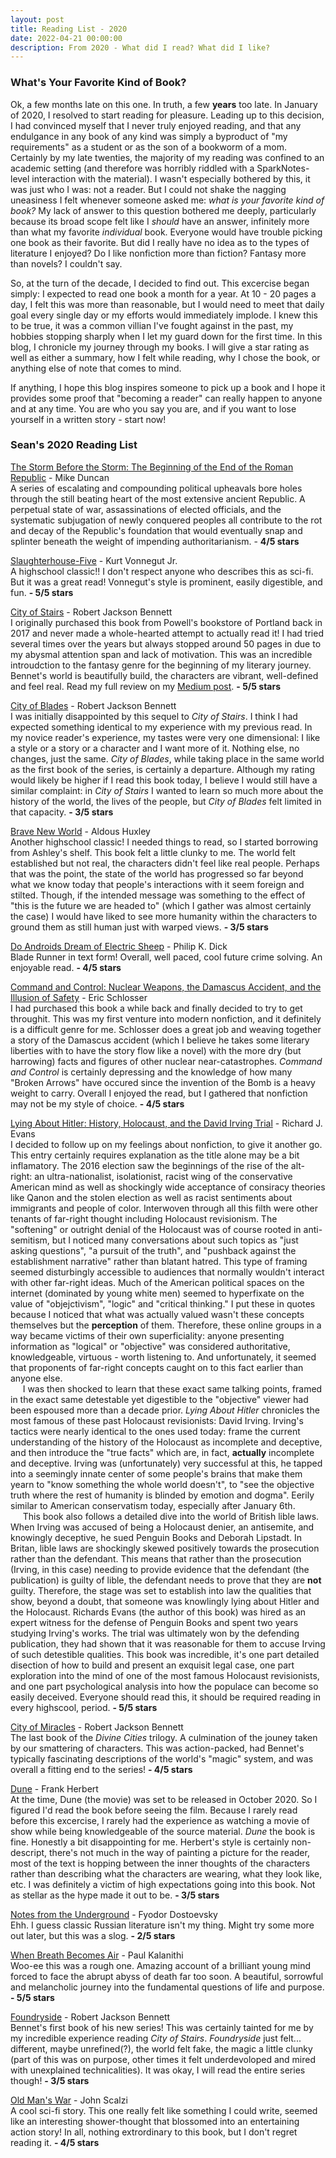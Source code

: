 ```yaml
---
layout: post
title: Reading List - 2020
date: 2022-04-21 00:00:00
description: From 2020 - What did I read? What did I like?
---
```


### What's Your Favorite Kind of Book?

Ok, a few months late on this one. In truth, a few **years** too late. In January of 2020, I resolved to start reading for pleasure. Leading up to this decision, I had convinced myself that I never truly enjoyed reading, and that any endulgance in any book of any kind was simply a byproduct of "my requirements" as a student or as the son of a bookworm of a mom. Certainly by my late twenties, the majority of my reading was confined to an academic setting (and therefore was horribly riddled with a SparkNotes-level interaction with the material). I wasn't especially bothered by this, it was just who I was: not a reader. But I could not shake the nagging uneasiness I felt whenever someone asked me: *what is your favorite kind of book?* My lack of answer to this question bothered me deeply, particularly because its broad scope felt like I *should* have an answer, infinitely more than what my favorite *individual* book. Everyone would have trouble picking one book as their favorite. But did I really have no idea as to the types of literature I enjoyed? Do I like nonfiction more than fiction? Fantasy more than novels? I couldn't say.

So, at the turn of the decade, I decided to find out. This excercise began simply: I expected to read one book a month for a year. At 10 - 20 pages a day, I felt this was more than reasonable, but I would need to meet that daily goal every single day or my efforts would immediately implode. I knew this to be true, it was a common villian I've fought against in the past, my hobbies stopping sharply when I let my guard down for the first time. In this blog, I chronicle my journey through my books. I will give a star rating as well as either a summary, how I felt while reading, why I chose the book, or anything else of note that comes to mind.

If anything, I hope this blog inspires someone to pick up a book and I hope it provides some proof that "becoming a reader" can really happen to anyone and at any time. You are who you say you are, and if you want to lose yourself in a written story - start now!


### Sean's 2020 Reading List

[The Storm Before the Storm: The Beginning of the End of the Roman Republic](https://www.goodreads.com/book/show/38659466-the-storm-before-the-storm) - Mike Duncan <br>
A series of escalating and compounding political upheavals bore holes through the still beating heart of the most extensive ancient Republic. A perpetual state of war, assassinations of elected officials, and the systematic subjugation of newly conquered peoples all contribute to the rot and decay of the Republic's foundation that would eventually snap and splinter beneath the weight of impending authoritarianism. - **4/5 stars**

[Slaughterhouse-Five](https://www.goodreads.com/book/show/4981.Slaughterhouse_Five) - Kurt Vonnegut Jr. <br>
A highschool classic!! I don't respect anyone who describes this as sci-fi. But it was a great read! Vonnegut's style is prominent, easily digestible, and fun. **- 5/5 stars**

[City of Stairs](https://www.goodreads.com/book/show/20174424-city-of-stairs) - Robert Jackson Bennett <br>
I originally purchased this book from Powell's bookstore of Portland back in 2017 and never made a whole-hearted attempt to actually read it! I had tried several times over the years but always stopped around 50 pages in due to my abysmal attention span and lack of motivation. This was an incredible introudction to the fantasy genre for the beginning of my literary journey. Bennet's world is beautifully build, the characters are vibrant, well-defined and feel real. Read my full review on my [Medium post](https://medium.com/@s-c-lewis/city-of-stairs-a-book-review-e657f181746e). **- 5/5 stars**

[City of Blades](https://www.goodreads.com/book/show/23909755-city-of-blades) - Robert Jackson Bennett <br>
I was initially disappointed by this sequel to *City of Stairs*. I think I had expected something identical to my experience with my previous read. In my novice reader's experience, my tastes were very one dimensional: I like a style or a story or a character and I want more of it. Nothing else, no changes, just the same. *City of Blades*, while taking place in the same world as the first book of  the series, is certainly a  departure. Although my rating would likely be higher if I read this book today, I believe I would still have a similar complaint: in *City of Stairs* I wanted to learn so much more about the history of the world, the lives of the people, but *City of Blades* felt limited in that capacity. **- 3/5 stars**

[Brave New World](https://www.goodreads.com/book/show/5129.Brave_New_World) - Aldous Huxley <br>
Another highschool classic! I needed things to read, so I started borrowing from Ashley's shelf. This book felt a little clunky to me. The world felt established but  not real, the characters didn't feel like real people. Perhaps that was the point, the state of the world has progressed so far beyond what we know today that people's interactions with it seem foreign and stilted. Though, if the intended message was something to the effect of "this is the future we are headed to" (which I gather was almost certainly the case) I would have liked to see more humanity within the characters to ground them as still human just with warped views. **- 3/5 stars**

[Do Androids Dream of Electric Sheep](https://www.goodreads.com/book/show/36402034-do-androids-dream-of-electric-sheep) - Philip K. Dick <br>
Blade Runner in text form! Overall, well paced, cool future crime solving. An enjoyable read. **- 4/5 stars**

[Command and Control: Nuclear Weapons, the Damascus Accident, and the Illusion of Safety](https://www.goodreads.com/book/show/6452798-command-and-control) - Eric Schlosser <br>
I had purchased this book a while back and finally decided to try to get throughit. This was my first venture into modern nonfiction, and it definitely is a difficult genre for me. Schlosser does a great job and weaving together a story of the Damascus accident (which I believe he takes some literary liberties with to have the story flow like a novel) with the more dry (but harrowing) facts and figures of other nuclear near-catastrophes. *Command and Control* is certainly depressing and the knowledge of how many "Broken Arrows" have occured since the invention of the Bomb is a heavy weight to carry. Overall I enjoyed the read, but I gathered that nonfiction may not be my style of choice. **- 4/5 stars**

[Lying About Hitler: History, Holocaust, and the David Irving Trial](https://www.goodreads.com/book/show/408696.Lying_About_Hitler) - Richard J. Evans <br>
I decided to follow up on my feelings about nonfiction, to give it another go. This entry certainly requires explanation as the title alone may be a bit inflamatory. The 2016 election saw the beginnings of the rise of the alt-right: an ultra-nationalist, isolationist, racist wing of the conservative American mind as well as shockingly wide acceptance of consiracy theories like Qanon and the stolen election as well as racist sentiments about immigrants and people of color. Interwoven through all this filth were other tenants of far-right thought including Holocaust revisionism. The "softening" or outright denial of the Holocaust was of course rooted in anti-semitism, but I noticed many conversations about such topics as "just asking questions",  "a pursuit of the truth", and "pushback against the establishment narrative" rather than blatant hatred. This type of framing seemed disturbingly accessible to audiences that normally wouldn't interact with other far-right ideas. Much of the American political spaces on the internet (dominated by young white men) seemed to hyperfixate on the value of "objejctivism", "logic" and "critical thinking." I put these in quotes because  I noticed that what was actually valued wasn't these concepts themselves but the **perception** of them. Therefore, these online groups in a way became victims of their own superficiality: anyone presenting information as "logical" or "objective" was considered authoritative, knowledgeable, virtuous - worth listening to. And unfortunately, it seemed that proponents of far-right concepts caught on to this fact earlier than anyone else.<br>
&nbsp;&nbsp;&nbsp;&nbsp;&nbsp;I was then shocked to learn that these exact same talking points, framed in the exact same detestable yet digestible to the "objective" viewer had been espoused more than a decade prior. *Lying About Hitler* chronicles the most famous of these past Holocaust revisionists: David Irving. Irving's tactics were nearly identical to the ones used today: frame the current understanding of the history of the Holocaust as incomplete and deceptive, and then introduce the "true facts" which are, in fact, **actually** incomplete and deceptive. Irving was (unfortunately) very successful at this, he tapped into a seemingly innate center of some people's brains that make them yearn to "know something the whole world doesn't", to "see the objective truth where the rest of humanity is blinded by emotion and dogma". Eerily similar to American conservatism today, especially after January 6th.<br>
&nbsp;&nbsp;&nbsp;&nbsp;&nbsp;This book also follows a detailed dive into the world of British lible laws. When Irving was accused of being a Holocaust denier, an antisemite, and knowingly deceptive, he sued Penguin Books and Deborah Lipstadt. In Britan, lible laws are shockingly skewed positively towards the prosecution rather than the defendant. This means that rather than the prosecution (Irving, in this case) needing to provide evidence that the defendant (the publication) is guilty of lible, the defendant needs to prove that they are **not** guilty. Therefore, the stage was set to establish into law the qualities that show, beyond a doubt, that someone was knowlingly lying about Hitler and the Holocaust. Richards Evans (the author of this book) was hired as an expert witness for the defense of Penguin Books and spent two years studying Irving's works. The trial was ultimately won by the defending publication, they had shown that it was reasonable for them to accuse Irving of such detestible qualities. This book was incredible, it's one part detailed disection of how to build and present an exquisit legal case, one part exploration into the mind of one of the most famous Holocaust revisionists, and one part psychological analysis into how the populace can become so easily deceived. Everyone should read this, it should be required reading in every highscool, period. **- 5/5 stars**

[City of Miracles](https://www.goodreads.com/book/show/31522139-city-of-miracles) - Robert Jackson Bennett <br>
The last book of the *Divine Cities* trilogy. A culmination of the jouney taken by our smattering of characters. This was action-packed, had Bennet's typically fascinating descriptions of the world's "magic" system, and was overall a fitting end to the series! **- 4/5 stars**

[Dune](https://www.goodreads.com/book/show/43419431-dune) - Frank Herbert <br>
At the time, Dune (the movie) was set to be released in October 2020. So I figured I'd read the book before seeing the film. Because I rarely read before this excercise, I rarely had the experience as watching a movie of show while being knowledgeable of the source material. *Dune* the book is fine. Honestly a bit disappointing for me. Herbert's style is certainly non-descript, there's not much in the way of painting a picture for the reader, most of the text is hopping between the inner thoughts of the  characters rather than describing what the characters are wearing, what they look like, etc. I was definitely a victim of high expectations going into this book. Not as stellar as the hype made it out to be. **- 3/5 stars**

[Notes from the Underground](https://www.goodreads.com/book/show/23784361-notes-from-the-underground) - Fyodor Dostoevsky <br>
Ehh. I guess classic Russian literature isn't my thing. Might try some more out later, but this was a slog. **- 2/5 stars**

[When Breath Becomes Air](https://www.goodreads.com/book/show/25899336-when-breath-becomes-air) - Paul Kalanithi <br>
Woo-ee this was a rough one. Amazing account of a brilliant young mind forced to face the abrupt abyss of death far too soon. A beautiful, sorrowful and melancholic journey into the  fundamental questions of life and purpose. **- 5/5 stars**

[Foundryside](https://www.goodreads.com/book/show/37173847-foundryside) - Robert Jackson Bennett <br>
Bennet's first book of his new series! This was certainly tainted for me by my incredible experience reading *City of Stairs*. *Foundryside* just felt... different, maybe unrefined(?), the world felt fake, the magic a little clunky (part of this was on purpose, other times it felt underdevoloped and mired with unexplained technicalities). It was okay, I will read the entire series though! **- 3/5 stars**

[Old Man's War](https://www.goodreads.com/book/show/36510196-old-man-s-war) - John Scalzi <br>
A cool sci-fi story. This one really felt like something I could write, seemed like an interesting shower-thought that blossomed into an entertaining action story! In all, nothing extrordinary to this book, but I don't regret reading it. **- 4/5 stars**